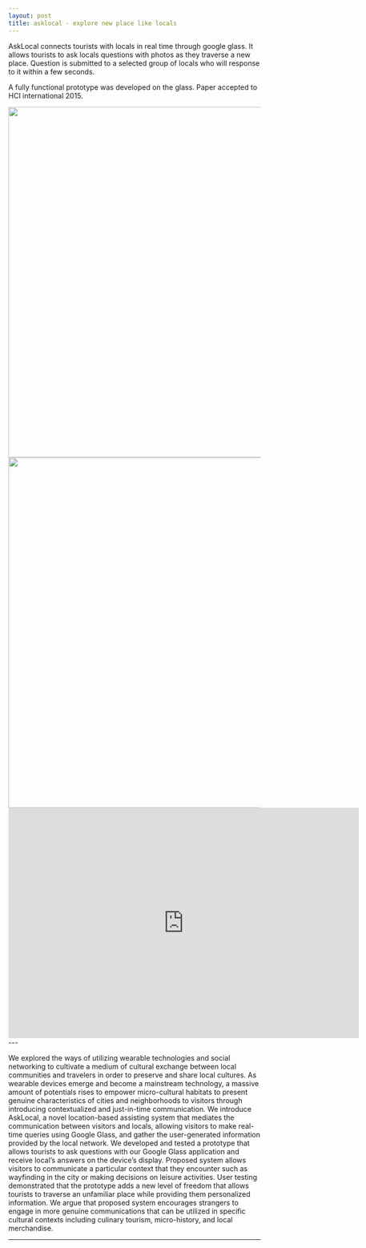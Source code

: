 ```yaml
---
layout: post
title: asklocal - explore new place like locals  
---
```


AskLocal connects tourists with locals in real time through google glass. It allows tourists to ask locals questions with photos as they traverse a new place. Question is submitted to a selected group of locals who will response to it within a few seconds.

A fully functional prototype was developed on the glass. Paper accepted to HCI international 2015. 


<img src="{{ site.baseurl }}/img/asklocal/cover.png" width="700">

<img src="{{ site.baseurl }}/img/asklocal/diagram.png" width="700">

<iframe width="700" height="460" src="https://www.youtube.com/embed/C_A3avL2CiU" frameborder="0" allowfullscreen></iframe>
<br>
---
<br>

We explored the ways of utilizing wearable technologies and social networking to cultivate a medium of cultural exchange between local communities and travelers in order to preserve and share local cultures. As wearable devices emerge and become a mainstream technology, a massive amount of potentials rises to empower micro-cultural habitats to present genuine characteristics of cities and neighborhoods to visitors through introducing contextualized and just-in-time communication. We introduce AskLocal, a novel location-based assisting system that mediates the communication between visitors and locals, allowing visitors to make real-time queries using Google Glass, and gather the user-generated information provided by the local network. We developed and tested a prototype that allows tourists to ask questions with our Google Glass application and receive local’s answers on the device’s display. Proposed system allows visitors to communicate a particular context that they encounter such as wayfinding in the city or making decisions on leisure activities. User testing demonstrated that the prototype adds a new level of freedom that allows tourists to traverse an unfamiliar place while providing them personalized information. We argue that proposed system encourages strangers to engage in more genuine communications that can be utilized in specific cultural contexts including culinary tourism, micro-history, and local merchandise.

---


